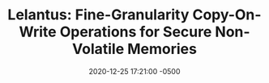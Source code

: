 ---
layout: paper-summary
title:  "Lelantus: Fine-Granularity Copy-On-Write Operations for Secure Non-Volatile Memories"
date:   2020-12-25 17:21:00 -0500
categories: paper
paper_title: "Lelantus: Fine-Granularity Copy-On-Write Operations for Secure Non-Volatile Memories"
paper_link: https://ieeexplore.ieee.org/document/9138980
paper_keyword: NVM; CoW; Virtual Memory
paper_year: ISCA 2020
rw_set:
htm_cd:
htm_cr:
version_mgmt:
---